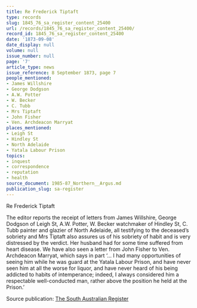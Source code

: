 ```yaml
---
title: Re Frederick Tiptaft
type: records
slug: 1845_76_sa_register_content_25400
url: /records/1845_76_sa_register_content_25400/
record_id: 1845_76_sa_register_content_25400
date: '1873-09-08'
date_display: null
volume: null
issue_number: null
page: '7'
article_type: news
issue_reference: 8 September 1873, page 7
people_mentioned:
- James Willshire
- George Dodgson
- A.W. Potter
- W. Becker
- C. Tubb
- Mrs Tiptaft
- John Fisher
- Ven. Archdeacon Marryat
places_mentioned:
- Leigh St
- Hindley St
- North Adelaide
- Yatala Labour Prison
topics:
- inquest
- correspondence
- reputation
- health
source_document: 1985-87_Northern__Argus.md
publication_slug: sa-register
---
```


Re Frederick Tiptaft

The editor reports the receipt of letters from James Willshire, George Dodgson of Leigh St, A.W. Potter, W. Becker watchmaker of Hindley St, C. Tubb painter and glazier of North Adelaide, all testifying to the deceased’s sobriety and Mrs Tiptaft also assures us of his sobriety of habit and is very distressed by the verdict.  Her husband had for some time suffered from heart disease.  We have also seen a letter from John Fisher to Ven. Archdeacon Marryat, which says in part ‘… I had many opportunities of seeing him while he was guard at the Yatala Labour Prison, and have never seen him at all the worse for liquor, and have never heard of his being addicted to habits of intemperance; indeed, I always considered him a respectable well-conducted man, rather above the position he held at the Prison.’

Source publication: [The South Australian Register](/publications/sa-register/)
